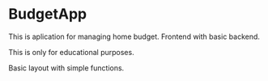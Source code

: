 # BudgetApp

This is aplication for managing home budget. Frontend with basic backend.

This is only for educational purposes.

Basic layout with simple functions.

